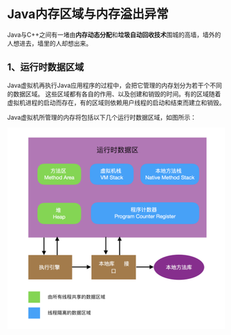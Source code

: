 
Java内存区域与内存溢出异常
===========================

Java与C++之间有一堵由**内存动态分配**和**垃圾自动回收技术**围城的高墙，墙外的人想进去，墙里的人却想出来。

1、运行时数据区域
---------------------------

Java虚拟机再执行Java应用程序的过程中，会把它管理的内存划分为若干个不同的数据区域。
这些区域都有各自的作用、以及创建和销毁的时间。有的区域随着虚拟机进程的启动而存在，有的区域则依赖用户线程的启动和结束而建立和销毁。

Java虚拟机所管理的内存将包括以下几个运行时数据区域，如图所示：

![](https://github.com/fengmuhai/JavaRepository/blob/master/images/jvm/Java内存区域图示.png)



